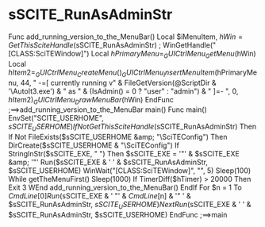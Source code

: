 # sSCITE_RunAsAdminStr
Func add_running_version_to_the_MenuBar()     Local $iMenuItem, $hWin = GetThisSciteHandle($sSCITE_RunAsAdminStr) ; WinGetHandle("[CLASS:SciTEWindow]")     Local $hPrimaryMenu = _GUICtrlMenu_GetMenu($hWin)     Local $hItem2 = _GUICtrlMenu_CreateMenu()     _GUICtrlMenu_InsertMenuItem($hPrimaryMenu, 44, "  -=[ currently running v" &amp; FileGetVersion(@ScriptDir &amp; '\AutoIt3.exe') &amp; " as " &amp; (IsAdmin() = 0 ? "user" : "admin") &amp; " ]=-  ", 0, $hItem2)     _GUICtrlMenu_DrawMenuBar($hWin) EndFunc   ;==>add_running_version_to_the_MenuBar  main() Func main()     EnvSet("SCITE_USERHOME", $sSCITE_USERHOME)     If Not GetThisSciteHandle($sSCITE_RunAsAdminStr) Then         If Not FileExists($sSCITE_USERHOME &amp; "\SciTEConfig") Then DirCreate($sSCITE_USERHOME &amp; "\SciTEConfig")         If StringInStr($sSCITE_EXE, " ") Then $sSCITE_EXE = '"' &amp; $sSCITE_EXE &amp; '"'         Run($sSCITE_EXE &amp; ' ' &amp; $sSCITE_RunAsAdminStr, $sSCITE_USERHOME)         WinWait("[CLASS:SciTEWindow]", "", 5)         Sleep(100)         While getTheMenuFirst()             Sleep(1000)             If TimerDiff($hTimer) > 20000 Then Exit 3         WEnd         add_running_version_to_the_MenuBar()     EndIf     For $n = 1 To $CmdLine[0]         Run($sSCITE_EXE &amp; ' "' &amp; $CmdLine[$n] &amp; '" ' &amp; $sSCITE_RunAsAdminStr, $sSCITE_USERHOME)     Next     Run($sSCITE_EXE &amp; ' ' &amp; $sSCITE_RunAsAdminStr, $sSCITE_USERHOME) EndFunc   ;==>main
